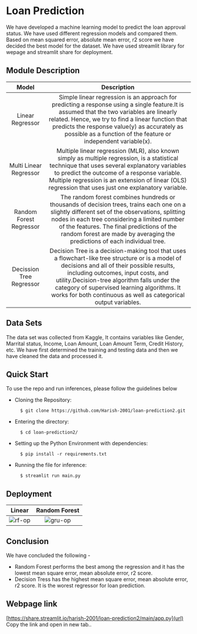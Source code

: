 # Loan Prediction
We have developed a machine learning model to predict the loan approval status. We have used different regression models and compared them. Based on mean squared error, absolute mean error, r2 score we have decided the best model for the dataset. We have used streamlit library for wepage and streamlit share for deployment.
</br>

## Module Description
Model | Description | 
:-------------: | :---------: |
Linear Regressor | Simple linear regression is an approach for predicting a response using a single feature.It is assumed that the two variables are linearly related. Hence, we try to find a linear function that predicts the response value(y) as accurately as possible as a function of the feature or independent variable(x). | 
Multi Linear Regressor | Multiple linear regression (MLR), also known simply as multiple regression, is a statistical technique that uses several explanatory variables to predict the outcome of a response variable. Multiple regression is an extension of linear (OLS) regression that uses just one explanatory variable. | 
Random Forest Regressor | The random forest combines hundreds or thousands of decision trees, trains each one on a slightly different set of the observations, splitting nodes in each tree considering a limited number of the features. The final predictions of the random forest are made by averaging the predictions of each individual tree. |
Decission Tree Regressor | Decision Tree is a decision-making tool that uses a flowchart-like tree structure or is a model of decisions and all of their possible results, including outcomes, input costs, and utility.Decision-tree algorithm falls under the category of supervised learning algorithms. It works for both continuous as well as categorical output variables. |

## Data Sets
The data set was collected from Kaggle, It contains variables like Gender, Marrital status, Income, Loan Amount, Loan Amount Term, Credit History, etc. We have first determined the training and testing data and then we have cleaned the data and processed it.

## Quick Start
To use the repo and run inferences, please follow the guidelines below
</br>
- Cloning the Repository: 

        $ git clone https://github.com/Harish-2001/loan-prediction2.git
        
- Entering the directory: 

        $ cd loan-prediction2/
        
- Setting up the Python Environment with dependencies:

        $ pip install -r requirements.txt

- Running the file for inference:

        $ streamlit run main.py
## Deployment

Linear | Random Forest | 
:-------------: | :---------: |
![rf-op](https://user-images.githubusercontent.com/72653126/143570203-c298ffbd-7705-44b1-b9ba-42d7a7561fc1.png) | ![gru-op](https://user-images.githubusercontent.com/72653126/143570278-3623e0ff-3f3b-4836-a54f-9c48722ad589.png)|

## Conclusion
We have concluded the following -

- Random Forest performs the best among the regression and it has the lowest mean square error, mean absolute error, r2 score.
- Decision Tress has the highest mean square error, mean absolute error, r2 score. It is the worest regressor for loan prediction.

## Webpage link
[https://share.streamlit.io/harish-2001/loan-prediction2/main/app.py](url)
Copy the link and open in new tab..
